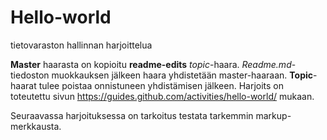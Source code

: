 # Hello-world
tietovaraston hallinnan harjoittelua

**Master** haarasta on kopioitu **readme-edits** *topic*-haara. *Readme.md*-tiedoston muokkauksen jälkeen haara yhdistetään master-haaraan. **Topic**-haarat tulee poistaa onnistuneen yhdistämisen jälkeen. Harjoits on toteutettu sivun https://guides.github.com/activities/hello-world/ mukaan.

Seuraavassa harjoituksessa on tarkoitus testata tarkemmin markup-merkkausta.
